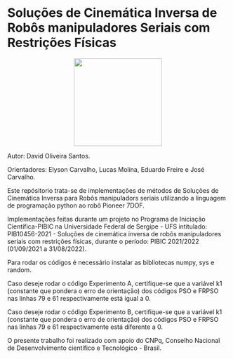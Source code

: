 # Soluções de Cinemática Inversa de Robôs manipuladores Seriais com Restrições Físicas

<div align= "center">
<img src="https://user-images.githubusercontent.com/71639876/159167377-a011678a-c0fe-42c8-8fd2-097f6e7c3295.png" width="200px" />
</div>


Autor: David Oliveira Santos.

Orientadores: Elyson Carvalho, Lucas Molina, Eduardo Freire e José Carvalho.

Este repósitorio trata-se de implementações de métodos de Soluções de Cinemática Inversa para Robôs manipuladors seriais utilizando a linguagem de programação python ao robô Pioneer 7DOF. 

Implementações feitas durante um projeto no Programa de Iniciação Científica-PIBIC na Universidade Federal de Sergipe - UFS intitulado:
PIB10456-2021 - Soluções de cinemática inversa de robôs manipuladores seriais com restrições físicas,
durante o período: PIBIC 2021/2022 (01/09/2021 a 31/08/2022).

Para rodar os códigos é necessário instalar as bibliotecas numpy, sys e random.

Caso deseje rodar o código Experimento A, certifique-se que a variável k1 (constante que pondera o erro de orientação) dos códigos PSO e FRPSO nas linhas 79 e 61 respectivamente está igual a 0.

Caso deseje rodar o código Experimento B, certifique-se que a variável k1 (constante que pondera o erro de orientação) dos códigos PSO e FRPSO nas linhas 79 e 61 respectivamente está diferente a 0.

O presente trabalho foi realizado com apoio do CNPq, Conselho Nacional de Desenvolvimento científico e Tecnológico -  Brasil.
